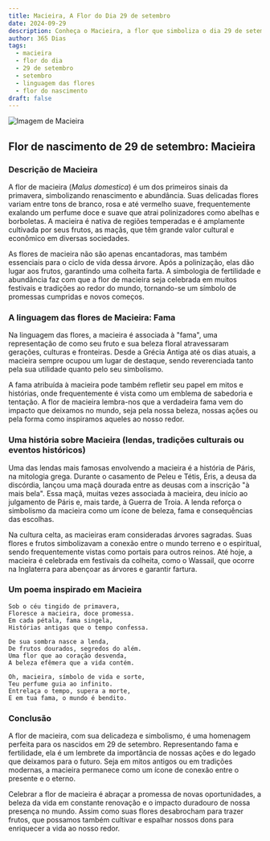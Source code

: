 ```yaml
---
title: Macieira, A Flor do Dia 29 de setembro
date: 2024-09-29
description: Conheça o Macieira, a flor que simboliza o dia 29 de setembro e seu significado 'Fama'. Explore a beleza e o simbolismo desta flor encantadora.
author: 365 Dias
tags:
  - macieira
  - flor do dia
  - 29 de setembro
  - setembro
  - linguagem das flores
  - flor do nascimento
draft: false
---
```


![Imagem de Macieira](https://cdn.pixabay.com/photo/2022/05/03/14/50/flowers-7171863_640.jpg#center)


## Flor de nascimento de 29 de setembro: Macieira

### Descrição de Macieira

A flor de macieira (_Malus domestica_) é um dos primeiros sinais da primavera, simbolizando renascimento e abundância. Suas delicadas flores variam entre tons de branco, rosa e até vermelho suave, frequentemente exalando um perfume doce e suave que atrai polinizadores como abelhas e borboletas. A macieira é nativa de regiões temperadas e é amplamente cultivada por seus frutos, as maçãs, que têm grande valor cultural e econômico em diversas sociedades.

As flores de macieira não são apenas encantadoras, mas também essenciais para o ciclo de vida dessa árvore. Após a polinização, elas dão lugar aos frutos, garantindo uma colheita farta. A simbologia de fertilidade e abundância faz com que a flor de macieira seja celebrada em muitos festivais e tradições ao redor do mundo, tornando-se um símbolo de promessas cumpridas e novos começos.

### A linguagem das flores de Macieira: Fama

Na linguagem das flores, a macieira é associada à "fama", uma representação de como seu fruto e sua beleza floral atravessaram gerações, culturas e fronteiras. Desde a Grécia Antiga até os dias atuais, a macieira sempre ocupou um lugar de destaque, sendo reverenciada tanto pela sua utilidade quanto pelo seu simbolismo.

A fama atribuída à macieira pode também refletir seu papel em mitos e histórias, onde frequentemente é vista como um emblema de sabedoria e tentação. A flor de macieira lembra-nos que a verdadeira fama vem do impacto que deixamos no mundo, seja pela nossa beleza, nossas ações ou pela forma como inspiramos aqueles ao nosso redor.

### Uma história sobre Macieira (lendas, tradições culturais ou eventos históricos)

Uma das lendas mais famosas envolvendo a macieira é a história de Páris, na mitologia grega. Durante o casamento de Peleu e Tétis, Éris, a deusa da discórdia, lançou uma maçã dourada entre as deusas com a inscrição "à mais bela". Essa maçã, muitas vezes associada à macieira, deu início ao julgamento de Páris e, mais tarde, à Guerra de Troia. A lenda reforça o simbolismo da macieira como um ícone de beleza, fama e consequências das escolhas.

Na cultura celta, as macieiras eram consideradas árvores sagradas. Suas flores e frutos simbolizavam a conexão entre o mundo terreno e o espiritual, sendo frequentemente vistas como portais para outros reinos. Até hoje, a macieira é celebrada em festivais da colheita, como o Wassail, que ocorre na Inglaterra para abençoar as árvores e garantir fartura.

### Um poema inspirado em Macieira

```
Sob o céu tingido de primavera,  
Floresce a macieira, doce promessa.  
Em cada pétala, fama singela,  
Histórias antigas que o tempo confessa.  

De sua sombra nasce a lenda,  
De frutos dourados, segredos do além.  
Uma flor que ao coração desvenda,  
A beleza efêmera que a vida contém.  

Oh, macieira, símbolo de vida e sorte,  
Teu perfume guia ao infinito.  
Entrelaça o tempo, supera a morte,  
E em tua fama, o mundo é bendito.  
```

### Conclusão

A flor de macieira, com sua delicadeza e simbolismo, é uma homenagem perfeita para os nascidos em 29 de setembro. Representando fama e fertilidade, ela é um lembrete da importância de nossas ações e do legado que deixamos para o futuro. Seja em mitos antigos ou em tradições modernas, a macieira permanece como um ícone de conexão entre o presente e o eterno.

Celebrar a flor de macieira é abraçar a promessa de novas oportunidades, a beleza da vida em constante renovação e o impacto duradouro de nossa presença no mundo. Assim como suas flores desabrocham para trazer frutos, que possamos também cultivar e espalhar nossos dons para enriquecer a vida ao nosso redor.